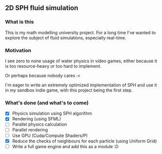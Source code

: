 ## 2D SPH fluid simulation

### What is this
This is my math modelling university project. For a long time I've wanted to explore the subject of fluid 
simulations, especially real-time.

### Motivation
I see zero to none usage of water physics in video games, either because it is too resource-heavy or too 
hard to implement.

Or perhaps because nobody cares :<

I'm eager to write an extremely optimized implementation of SPH and use it in my sandbox indie game, with this 
project being the first step.

### What's done (and what's to come)
- [x] Physics simulation using SPH algorithm
- [x] Rendering (using SFML)
- [ ] Parallel physics calculation
- [ ] Parallel rendering
- [ ] Use GPU (Cuda/Compute Shaders/P)
- [x] Reduce the checks of neighbours for each particle (using Uniform Grid)
- [ ] Write a full game engine and add this as a module :D